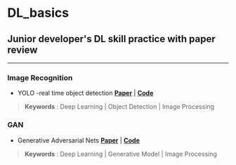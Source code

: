 # DL_basics

## Junior developer's DL skill practice with paper review
---

### Image Recognition

- YOLO -real time object detection **[Paper](https://arxiv.org/abs/1506.02640)** | **[Code]()**  
> **Keywords** : Deep Learning | Object Detection | Image Processing

### GAN

- Generative Adversarial Nets **[Paper](https://arxiv.org/pdf/1406.2661.pdf)** | **[Code]()**
> **Keywords** : Deep Learning | Generative Model | Image Processing
